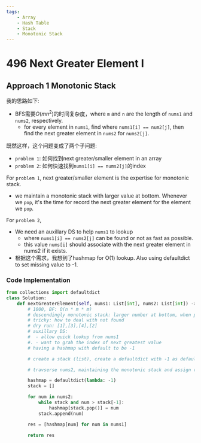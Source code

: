 ```yaml
---
tags:
    - Array
    - Hash Table
    - Stack
    - Monotonic Stack
---
```

# 496 Next Greater Element I

## Approach 1 Monotonic Stack 

我的思路如下:

- BFS需要$O(mn^2)$的时间复杂度，where `m` and `n` are the length of `nums1` and `nums2`, respectively.
    - for every element in `nums1`, find where `nums1[i] == num2[j]`, then find the next greater element in `nums2` for `nums2[j]`.

既然这样，这个问题变成了两个子问题:

- `problem 1`: 如何找到next greater/smaller element in an array
- `problem 2`: 如何快速找到`nums1[i] == nums2[j]`的index

For `problem 1`, next greater/smaller element is the expertise for monotonic stack.

- we maintain a monotonic stack with larger value at bottom. Whenever we `pop`, it's the time for record the next greater element for the element we `pop`.

For `problem 2`, 

- We need an auxillary DS to help `nums1` to lookup
    - where `nums1[i] == nums2[j]` can be found or not as fast as possible. 
    - this value `nums[i]` should associate with the next greater element in nums2 if it exists.
- 根据这个需求，我想到了hashmap for O(1) lookup. Also using defaultdict to set missing value to -1.


### Code Implementation

```python
from collections import defaultdict
class Solution:
    def nextGreaterElement(self, nums1: List[int], nums2: List[int]) -> List[int]:
        # 1000, BF: O(n * m * m)
        # descendingly monotonic stack: larger number at bottom, when poping, we find the index
        # tricky: how to deal with not found
        # dry run: [1],[3],[4],[2]
        # auxillary DS:
        #  - allow quick lookup from nums1
        #. - want to grab the index of next greatest value
        # having a hashmap with default to be -1

        # create a stack (list), create a defaultdict with -1 as default

        # travserse nums2, maintaining the monotonic stack and assign value to hash whenever we have a pop

        hashmap = defaultdict(lambda: -1)
        stack = []

        for num in nums2:
            while stack and num > stack[-1]:
                hashmap[stack.pop()] = num
            stack.append(num)

        res = [hashmap[num] for num in nums1]

        return res
```



